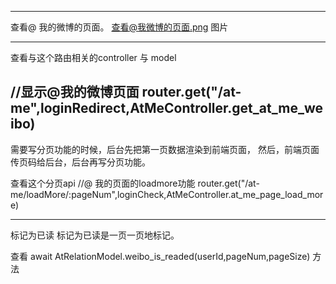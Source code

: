 

----------------------------------------------------
查看@ 我的微博的页面。
查看@我微博的页面.png 图片

----------------------------------------

查看与这个路由相关的controller 与 model


//显示@我的微博页面
router.get("/at-me",loginRedirect,AtMeController.get_at_me_weibo)
----------------------------------------
需要写分页功能的时候，后台先把第一页数据渲染到前端页面，
然后，前端页面传页码给后台，后台再写分页功能。

查看这个分页api
//@ 我的页面的loadmore功能
router.get("/at-me/loadMore/:pageNum",loginCheck,AtMeController.at_me_page_load_more)


----------------------------------------------------

标记为已读
标记为已读是一页一页地标记。

查看 await AtRelationModel.weibo_is_readed(userId,pageNum,pageSize)
方法
